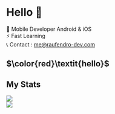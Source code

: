 # Hello 👋

💼  Mobile Developer Android & iOS</br>
⚡   Fast Learning</br>
📞  Contact : me@raufendro-dev.com

## $\color{red}\textit{hello}$

## My Stats
<p align="left">
<img src=https://github-readme-stats.vercel.app/api/top-langs/?username=raufendro-dev&show_icons=true&theme=midnight-purple /></br>
<img src=https://github-readme-stats.vercel.app/api?username=raufendro-dev&show_icons=true%20alt=Rauf%20Endro&theme=midnight-purple />
</p>
